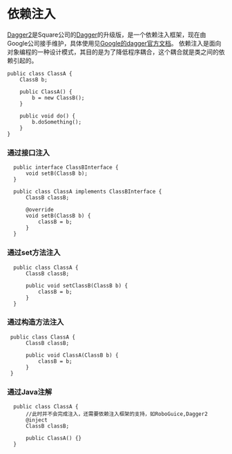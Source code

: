 # 依赖注入
[Dagger2](https://github.com/google/dagger)是Square公司的[Dagger](https://github.com/square/dagger)的升级版，是一个依赖注入框架，现在由Google公司接手维护，具体使用见[Google的dagger官方文档](https://google.github.io/dagger/)。
依赖注入是面向对象编程的一种设计模式，其目的是为了降低程序耦合，这个耦合就是类之间的依赖引起的。

```
public class ClassA {
    ClassB b;
    
    public ClassA() {
        b = new ClassB();
    }

    public void do() {
        b.doSomething();
    }
}
```



### 通过接口注入
```
  public interface ClassBInterface {
      void setB(ClassB b);
  }

  public class ClassA implements ClassBInterface {
      ClassB classB;

      @override
      void setB(ClassB b) {
          classB = b;
      }
  }
```
### 通过set方法注入
```
  public class ClassA {
      ClassB classB;

      public void setClassB(ClassB b) {
          classB = b;
      }
  }

```
### 通过构造方法注入
```
 public class ClassA {
      ClassB classB;

      public void ClassA(ClassB b) {
          classB = b;
      }
 }
```
### 通过Java注解
```
  public class ClassA {
      //此时并不会完成注入，还需要依赖注入框架的支持，如RoboGuice,Dagger2
      @inject 
      ClassB classB;

      public ClassA() {}
  }
```

